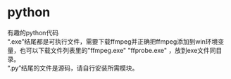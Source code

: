 # python
有趣的python代码  
“.exe”结尾都是可执行文件，需要下载ffmpeg并正确把ffmpeg添加到win环境变量，也可以下载文件列表里的"ffmpeg.exe" "ffprobe.exe" ，放到exe文件同目录。  
“.py”结尾的文件是源码，请自行安装所需模块。  
